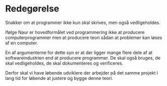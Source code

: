 # Redegørelse
Snakker om at programmer ikke kun skal skrives, men også vedligeholdes.

Ifølge Naur er hovedformålet ved programmering ikke at producere computerprogrammer men at producere teori sådan at problemer kan løses af en computer.

En af argumenterne for dette syn er at der ligger mange flere dele af at softwareindustrien end at producere programmer. De skal også bruges, de skal vedligeholdes, de skal dokumenteres og verificeres.

Derfor skal vi have løbende udviklere der arbejder på det samme projekt i lang tid for løbende at justere og bygge denne teori.


